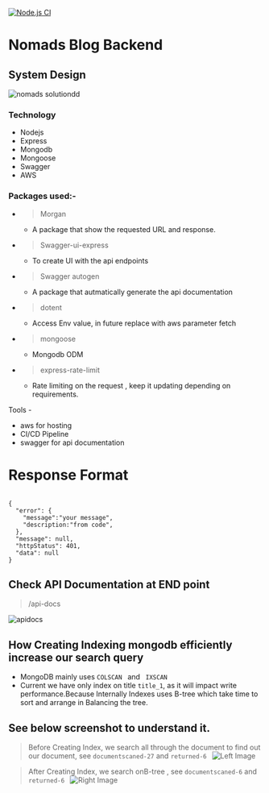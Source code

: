  [![Node.js CI](https://github.com/techy1999/BlogBackend/actions/workflows/node.js.yml/badge.svg)](https://github.com/techy1999/BlogBackend/actions/workflows/node.js.yml)
 # Nomads Blog Backend
## System Design 

![nomads solutiondd](https://github.com/techy1999/BlogBackend/assets/116334237/fb27607c-3af8-402d-9390-29f2a82dd503)





### Technology
- Nodejs
- Express
- Mongodb
- Mongoose
- Swagger
- AWS


### Packages used:-
- > Morgan  
    - A package that show the requested URL and response.
- > Swagger-ui-express 
    - To create UI with the api endpoints
- > Swagger autogen  
    - A package that autmatically generate the api documentation
- > dotent 
    - Access Env value, in future replace with aws parameter fetch
- > mongoose 
    - Mongodb ODM
- >  express-rate-limit
    - Rate limiting on the request , keep it updating depending on requirements.

Tools - 
- aws for hosting
- CI/CD Pipeline 
- swagger for api documentation


# Response Format

```

{
  "error": {
    "message":"your message",
    "description:"from code",
  },
  "message": null,
  "httpStatus": 401,
  "data": null
}

```

## Check API Documentation at END point

> /api-docs

![apidocs](https://github.com/techy1999/BlogBackend/assets/116334237/c7864cf6-7ea1-4644-9231-ba12adf53d6b)



## How Creating Indexing mongodb efficiently increase our search query
- MongoDB mainly uses ```COLSCAN ``` and ``` IXSCAN```
- Current we have only index on title ```title_1```, as it will impact write performance.Because Internally Indexes uses B-tree which take time to sort and arrange in Balancing the tree.
  
## See below screenshot to understand it.
> Before Creating Index, we search all through the document to find out our document, see ```documentscaned-27``` and ```returned-6 ```
![Left Image](https://github.com/techy1999/BlogBackend/assets/116334237/e1d305ca-7269-47ca-b728-2701512bdab3) 


> After Creating Index, we search onB-tree , see ```documentscaned-6``` and ```returned-6 ```
![Right Image](https://github.com/techy1999/BlogBackend/assets/116334237/d9deb0ca-8d5a-4165-837e-34a20de91e23)






